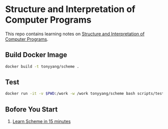 # Structure and Interpretation of Computer Programs

This repo contains learning notes on [Structure and Interpretation of Computer Programs](http://sarabander.github.io/sicp/html/index.xhtml).

## Build Docker Image

```bash
docker build -t tonyyang/scheme .
```

## Test

```bash
docker run -it -v $PWD:/work -w /work tonyyang/scheme bash scripts/test.sh
```

## Bofore You Start

1. [Learn Scheme in 15 minutes](https://web-artanis.com/scheme.html)

